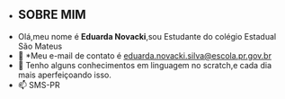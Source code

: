 - ## SOBRE MIM ##
- Olá,meu nome é **Eduarda Novacki**,sou Estudante do colégio Estadual São Mateus 
- 👀 *Meu e-mail de contato é eduarda.novacki.silva@escola.pr.gov.br
- 🌱 Tenho alguns conhecimentos em linguagem no scratch,e cada dia mais aperfeiçoando isso.
- 📫 SMS-PR
